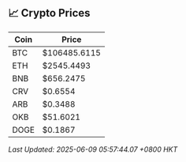 ## 📈 Crypto Prices

| Coin | Price |
| ---- | ----- |
| BTC | $106485.6115 |
| ETH | $2545.4493 |
| BNB | $656.2475 |
| CRV | $0.6554 |
| ARB | $0.3488 |
| OKB | $51.6021 |
| DOGE | $0.1867 |

_Last Updated: 2025-06-09 05:57:44.07 +0800 HKT_